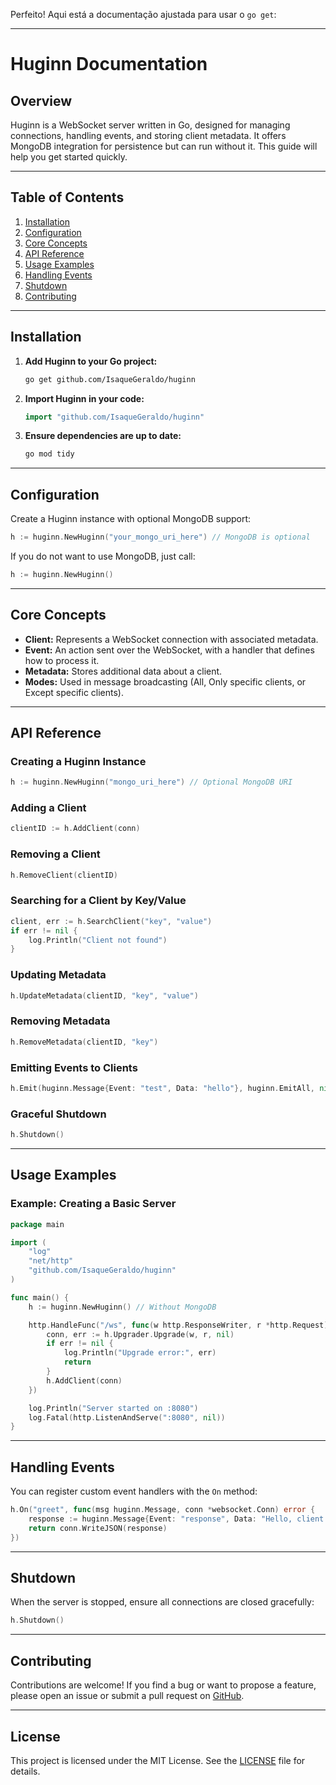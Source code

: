 Perfeito! Aqui está a documentação ajustada para usar o `go get`:

---

# Huginn Documentation

## Overview

Huginn is a WebSocket server written in Go, designed for managing connections, handling events, and storing client metadata. It offers MongoDB integration for persistence but can run without it. This guide will help you get started quickly.

---

## Table of Contents

1. [Installation](#installation)
2. [Configuration](#configuration)
3. [Core Concepts](#core-concepts)
4. [API Reference](#api-reference)
5. [Usage Examples](#usage-examples)
6. [Handling Events](#handling-events)
7. [Shutdown](#shutdown)
8. [Contributing](#contributing)

---

## Installation

1. **Add Huginn to your Go project:**

   ```bash
   go get github.com/IsaqueGeraldo/huginn
   ```

2. **Import Huginn in your code:**

   ```go
   import "github.com/IsaqueGeraldo/huginn"
   ```

3. **Ensure dependencies are up to date:**

   ```bash
   go mod tidy
   ```

---

## Configuration

Create a Huginn instance with optional MongoDB support:

```go
h := huginn.NewHuginn("your_mongo_uri_here") // MongoDB is optional
```

If you do not want to use MongoDB, just call:

```go
h := huginn.NewHuginn()
```

---

## Core Concepts

- **Client:** Represents a WebSocket connection with associated metadata.
- **Event:** An action sent over the WebSocket, with a handler that defines how to process it.
- **Metadata:** Stores additional data about a client.
- **Modes:** Used in message broadcasting (All, Only specific clients, or Except specific clients).

---

## API Reference

### Creating a Huginn Instance

```go
h := huginn.NewHuginn("mongo_uri_here") // Optional MongoDB URI
```

### Adding a Client

```go
clientID := h.AddClient(conn)
```

### Removing a Client

```go
h.RemoveClient(clientID)
```

### Searching for a Client by Key/Value

```go
client, err := h.SearchClient("key", "value")
if err != nil {
    log.Println("Client not found")
}
```

### Updating Metadata

```go
h.UpdateMetadata(clientID, "key", "value")
```

### Removing Metadata

```go
h.RemoveMetadata(clientID, "key")
```

### Emitting Events to Clients

```go
h.Emit(huginn.Message{Event: "test", Data: "hello"}, huginn.EmitAll, nil)
```

### Graceful Shutdown

```go
h.Shutdown()
```

---

## Usage Examples

### Example: Creating a Basic Server

```go
package main

import (
    "log"
    "net/http"
    "github.com/IsaqueGeraldo/huginn"
)

func main() {
    h := huginn.NewHuginn() // Without MongoDB

    http.HandleFunc("/ws", func(w http.ResponseWriter, r *http.Request) {
        conn, err := h.Upgrader.Upgrade(w, r, nil)
        if err != nil {
            log.Println("Upgrade error:", err)
            return
        }
        h.AddClient(conn)
    })

    log.Println("Server started on :8080")
    log.Fatal(http.ListenAndServe(":8080", nil))
}
```

---

## Handling Events

You can register custom event handlers with the `On` method:

```go
h.On("greet", func(msg huginn.Message, conn *websocket.Conn) error {
    response := huginn.Message{Event: "response", Data: "Hello, client!"}
    return conn.WriteJSON(response)
})
```

---

## Shutdown

When the server is stopped, ensure all connections are closed gracefully:

```go
h.Shutdown()
```

---

## Contributing

Contributions are welcome! If you find a bug or want to propose a feature, please open an issue or submit a pull request on [GitHub](https://github.com/IsaqueGeraldo/huginn).

---

## License

This project is licensed under the MIT License. See the [LICENSE](LICENSE) file for details.
